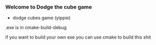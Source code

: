 

### Welcome to Dodge the cube game

- dodge cubes game (yippie)

.exe is in cmake-build-debug

if you want to build your own exe you can use cmake to build this shit
